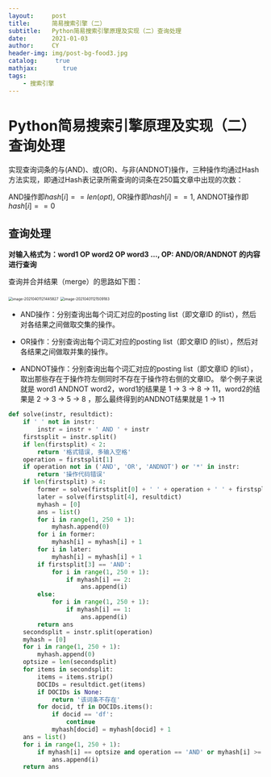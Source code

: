 ```yaml
---
layout:     post
title:      简易搜索引擎（二）
subtitle:   Python简易搜索引擎原理及实现（二）查询处理
date:       2021-01-03
author:     CY
header-img: img/post-bg-food3.jpg
catalog: 	 true
mathjax:       true
tags:
	- 搜索引擎
---
```




# Python简易搜索引擎原理及实现（二）查询处理

实现查询词条的与(AND)、或(OR)、与非(ANDNOT)操作，三种操作均通过Hash方法实现，即通过Hash表记录所需查询的词条在250篇文章中出现的次数：

AND操作即$hash[i] == len(opt)$, OR操作即$hash[i] == 1$, ANDNOT操作即$hash[i] == 0$ 

## 查询处理

**对输入格式为：word1 OP word2 OP word3 …, OP: AND/OR/ANDNOT 的内容进行查询**

查询并合并结果（merge）的思路如下图：

<img src="https://tva1.sinaimg.cn/large/008eGmZEly1gp44drb8kpj30vk0jogu2.jpg" alt="image-20210401121445827" style="zoom:50%;" />

<img src="/Users/cherry/Library/Application Support/typora-user-images/image-20210401121509183.png" alt="image-20210401121509183" style="zoom:50%;" />

- AND操作：分别查询出每个词汇对应的posting list（即文章ID 的list），然后对各结果之间做取交集的操作。

- OR操作：分别查询出每个词汇对应的posting list（即文章ID 的list），然后对各结果之间做取并集的操作。

- ANDNOT操作：分别查询出每个词汇对应的posting list（即文章ID 的list），取出那些存在于操作符左侧同时不存在于操作符右侧的文章ID。
  举个例子来说就是 word1 ANDNOT word2，word1的结果是 1 -> 3 -> 8 -> 11，word2的结果是 2 -> 3 -> 5 -> 8 ，那么最终得到的ANDNOT结果就是 1 -> 11



```python
def solve(instr, resultdict):
    if ' ' not in instr:
        instr = instr + ' AND ' + instr
    firstsplit = instr.split()
    if len(firstsplit) < 2:
        return '格式错误, 多输入空格'
    operation = firstsplit[1]
    if operation not in ('AND', 'OR', 'ANDNOT') or '*' in instr:
        return '操作代码错误'
    if len(firstsplit) > 4:
        former = solve(firstsplit[0] + ' ' + operation + ' ' + firstsplit[2], resultdict)
        later = solve(firstsplit[4], resultdict)
        myhash = [0]
        ans = list()
        for i in range(1, 250 + 1):
            myhash.append(0)
        for i in former:
            myhash[i] = myhash[i] + 1
        for i in later:
            myhash[i] = myhash[i] + 1
        if firstsplit[3] == 'AND':
            for i in range(1, 250 + 1):
                if myhash[i] == 2:
                    ans.append(i)
        else:
            for i in range(1, 250 + 1):
                if myhash[i] == 1:
                    ans.append(i)
        return ans
    secondsplit = instr.split(operation)
    myhash = [0]
    for i in range(1, 250 + 1):
        myhash.append(0)
    optsize = len(secondsplit)
    for items in secondsplit:
        items = items.strip()
        DOCIDs = resultdict.get(items)
        if DOCIDs is None:
            return '该词条不存在'
        for docid, tf in DOCIDs.items():
            if docid == 'df':
                continue
            myhash[docid] = myhash[docid] + 1
    ans = list()
    for i in range(1, 250 + 1):
        if myhash[i] == optsize and operation == 'AND' or myhash[i] >= 1 and operation == 'OR' or operation == 'ANDNOT' and myhash[i]==0:
            ans.append(i)
    return ans
```


